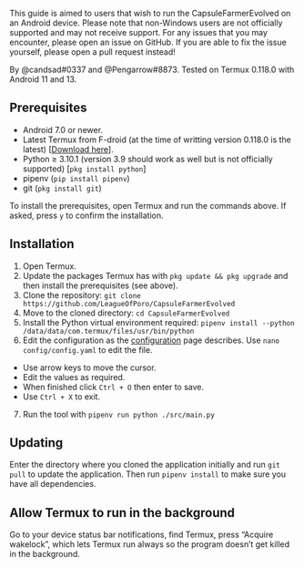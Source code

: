 This guide is aimed to users that wish to run the CapsuleFarmerEvolved on an Android device. Please note that non-Windows users are not officially supported and may not receive support. For any issues that you may encounter, please open an issue on GitHub. If you are able to fix the issue yourself, please open a pull request instead!

By @candsad#0337 and @Pengarrow#8873. Tested on Termux 0.118.0 with Android 11 and 13.


## Prerequisites
- Android 7.0 or newer.
- Latest Termux from F-droid (at the time of writting version 0.118.0 is the latest) [[Download here](https://f-droid.org/en/packages/com.termux/)].
- Python ≥ 3.10.1 (version 3.9 should work as well but is not officially supported) [`pkg install python`]
- pipenv (`pip install pipenv`)
- git (`pkg install git`)

To install the prerequisites, open Termux and run the commands above.
If asked, press `y` to confirm the installation.

## Installation

1. Open Termux.
2. Update the packages Termux has with `pkg update && pkg upgrade` and then install the prerequisites (see above).
3. Clone the repository: `git clone https://github.com/LeagueOfPoro/CapsuleFarmerEvolved`
4. Move to the cloned directory: `cd CapsuleFarmerEvolved`
5. Install the Python virtual environment required: `pipenv install --python /data/data/com.termux/files/usr/bin/python`
6. Edit the configuration as the [configuration](Configuration) page describes. Use `nano config/config.yaml` to edit the file.
- Use arrow keys to move the cursor.
- Edit the values as required.
- When finished click `Ctrl + O` then enter to save.
- Use `Ctrl + X` to exit.
7. Run the tool with `pipenv run python ./src/main.py`

## Updating

Enter the directory where you cloned the application initially and run `git pull` to update the application. Then run `pipenv install` to make sure you have all dependencies.

## Allow Termux to run in the background

Go to your device status bar notifications, find Termux, press “Acquire wakelock”, which lets Termux run always so the program doesn’t get killed in the background.